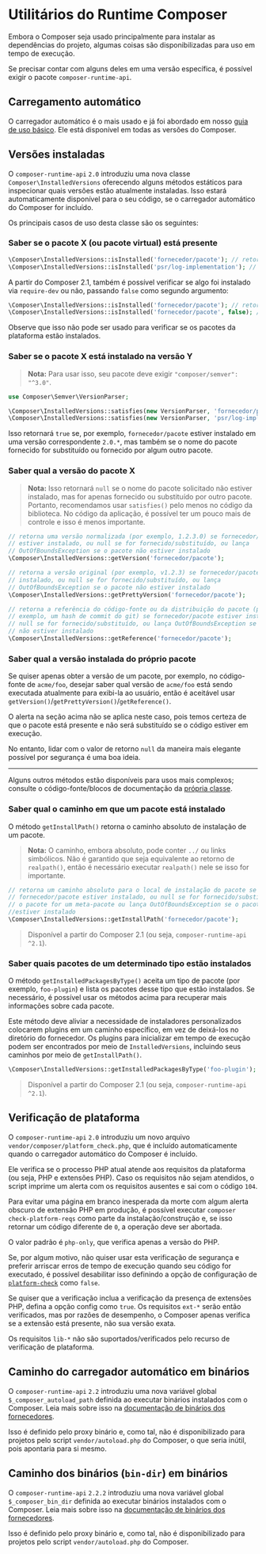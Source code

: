 <!--
source_url: https://github.com/composer/composer/blob/2.6/doc/07-runtime.md
revision: 31c7474cde1abe5bb5ea5bc9623c399797ba2f8e
status: wip
-->

# Utilitários do Runtime Composer

Embora o Composer seja usado principalmente para instalar as dependências do
projeto, algumas coisas são disponibilizadas para uso em tempo de execução.

Se precisar contar com alguns deles em uma versão específica, é possível exigir
o pacote `composer-runtime-api`.

## Carregamento automático

O carregador automático é o mais usado e já foi abordado em nosso [guia de uso
básico][1].
Ele está disponível em todas as versões do Composer.

## Versões instaladas

O `composer-runtime-api` `2.0` introduziu uma nova classe
`Composer\InstalledVersions` oferecendo alguns métodos estáticos para
inspecionar quais versões estão atualmente instaladas.
Isso estará automaticamente disponível para o seu código, se o carregador
automático do Composer for incluído.

Os principais casos de uso desta classe são os seguintes:

### Saber se o pacote X (ou pacote virtual) está presente

```php
\Composer\InstalledVersions::isInstalled('fornecedor/pacote'); // retorna booleano
\Composer\InstalledVersions::isInstalled('psr/log-implementation'); // retorna booleano
```

A partir do Composer 2.1, também é possível verificar se algo foi instalado via
`require-dev` ou não, passando `false` como segundo argumento:

```php
\Composer\InstalledVersions::isInstalled('fornecedor/pacote'); // retorna true assumindo que este pacote esteja instalado
\Composer\InstalledVersions::isInstalled('fornecedor/pacote', false); // retorna true se o fornecedor/pacote estiver em require, false se estiver em require-dev
```

Observe que isso não pode ser usado para verificar se os pacotes da plataforma
estão instalados.

### Saber se o pacote X está instalado na versão Y

> **Nota:** Para usar isso, seu pacote deve exigir `"composer/semver": "^3.0"`.

```php
use Composer\Semver\VersionParser;

\Composer\InstalledVersions::satisfies(new VersionParser, 'fornecedor/pacote', '2.0.*');
\Composer\InstalledVersions::satisfies(new VersionParser, 'psr/log-implementation', '^1.0');
```

Isso retornará `true` se, por exemplo, `fornecedor/pacote` estiver instalado em
uma versão correspondente `2.0.*`, mas também se o nome do pacote fornecido for
substituído ou fornecido por algum outro pacote.

### Saber qual a versão do pacote X

> **Nota:** Isso retornará `null` se o nome do pacote solicitado não estiver
> instalado, mas for apenas fornecido ou substituído por outro pacote.
> Portanto, recomendamos usar `satisfies()` pelo menos no código da biblioteca.
> No código da aplicação, é possível ter um pouco mais de controle e isso é
> menos importante.

```php
// retorna uma versão normalizada (por exemplo, 1.2.3.0) se fornecedor/pacote
// estiver instalado, ou null se for fornecido/substituído, ou lança
// OutOfBoundsException se o pacote não estiver instalado
\Composer\InstalledVersions::getVersion('fornecedor/pacote');
```

```php
// retorna a versão original (por exemplo, v1.2.3) se fornecedor/pacote estiver
// instalado, ou null se for fornecido/substituído, ou lança
// OutOfBoundsException se o pacote não estiver instalado
\Composer\InstalledVersions::getPrettyVersion('fornecedor/pacote');
```

```php
// retorna a referência do código-fonte ou da distribuição do pacote (por
// exemplo, um hash de commit do git) se fornecedor/pacote estiver instalado, ou
// null se for fornecido/substituído, ou lança OutOfBoundsException se o pacote
// não estiver instalado
\Composer\InstalledVersions::getReference('fornecedor/pacote');
```

### Saber qual a versão instalada do próprio pacote

Se quiser apenas obter a versão de um pacote, por exemplo, no código-fonte de
`acme/foo`, desejar saber qual versão de `acme/foo` está sendo executada
atualmente para exibi-la ao usuário, então é aceitável usar
`getVersion()`/`getPrettyVersion()`/`getReference()`.

O alerta na seção acima não se aplica neste caso, pois temos certeza de que o
pacote está presente e não será substituído se o código estiver em execução.

No entanto, lidar com o valor de retorno `null` da maneira mais elegante
possível por segurança é uma boa ideia.

----

Alguns outros métodos estão disponíveis para usos mais complexos; consulte o
código-fonte/blocos de documentação da [própria classe][2].

### Saber qual o caminho em que um pacote está instalado

O método `getInstallPath()` retorna o caminho absoluto de instalação de um pacote.

> **Nota:** O caminho, embora absoluto, pode conter `../` ou links simbólicos.
> Não é garantido que seja equivalente ao retorno de `realpath()`, então é
> necessário executar `realpath()` nele se isso for importante.

```php
// retorna um caminho absoluto para o local de instalação do pacote se
// fornecedor/pacote estiver instalado, ou null se for fornecido/substituído, ou
// o pacote for um meta-pacote ou lança OutOfBoundsException se o pacote não
//estiver instalado
\Composer\InstalledVersions::getInstallPath('fornecedor/pacote');
```

> Disponível a partir do Composer 2.1 (ou seja, `composer-runtime-api ^2.1`).

### Saber quais pacotes de um determinado tipo estão instalados

O método `getInstalledPackagesByType()` aceita um tipo de pacote (por exemplo,
`foo-plugin`) e lista os pacotes desse tipo que estão instalados.
Se necessário, é possível usar os métodos acima para recuperar mais informações
sobre cada pacote.

Este método deve aliviar a necessidade de instaladores personalizados colocarem
plugins em um caminho específico, em vez de deixá-los no diretório do
fornecedor.
Os plugins para inicializar em tempo de execução podem ser encontrados por meio
de `InstalledVersions`, incluindo seus caminhos por meio de `getInstallPath()`.

```php
\Composer\InstalledVersions::getInstalledPackagesByType('foo-plugin');
```

> Disponível a partir do Composer 2.1 (ou seja, `composer-runtime-api ^2.1`).

## Verificação de plataforma

O `composer-runtime-api` `2.0` introduziu um novo arquivo
`vendor/composer/platform_check.php`, que é incluído automaticamente quando o
carregador automático do Composer é incluído.

Ele verifica se o processo PHP atual atende aos requisitos da plataforma (ou
seja, PHP e extensões PHP).
Caso os requisitos não sejam atendidos, o script imprime um alerta com os
requisitos ausentes e sai com o código `104`.

Para evitar uma página em branco inesperada da morte com algum alerta obscuro de
extensão PHP em produção, é possível executar `composer check-platform-reqs`
como parte da instalação/construção e, se isso retornar um código diferente de
`0`, a operação deve ser abortada.

O valor padrão é `php-only`, que verifica apenas a versão do PHP.

Se, por algum motivo, não quiser usar esta verificação de segurança e preferir
arriscar erros de tempo de execução quando seu código for executado, é possível
desabilitar isso definindo a opção de configuração de [`platform-check`][3] como
`false`.

Se quiser que a verificação inclua a verificação da presença de extensões PHP,
defina a opção config como `true`.
Os requisitos `ext-*` serão então verificados, mas por razões de desempenho, o
Composer apenas verifica se a extensão está presente, não sua versão exata.

Os requisitos `lib-*` não são suportados/verificados pelo recurso de verificação
de plataforma.

## Caminho do carregador automático em binários

O `composer-runtime-api` `2.2` introduziu uma nova variável global
`$_composer_autoload_path` definida ao executar binários instalados com o
Composer.
Leia mais sobre isso na [documentação de binários dos fornecedores][4].

Isso é definido pelo proxy binário e, como tal, não é disponibilizado para
projetos pelo script `vendor/autoload.php` do Composer, o que seria inútil, pois
apontaria para si mesmo.

## Caminho dos binários (`bin-dir`) em binários

O `composer-runtime-api` `2.2.2` introduziu uma nova variável global
`$_composer_bin_dir` definida ao executar binários instalados com o Composer.
Leia mais sobre isso na [documentação de binários dos fornecedores][5].

Isso é definido pelo proxy binário e, como tal, não é disponibilizado para
projetos pelo script `vendor/autoload.php` do Composer.

[1]: uso-basico.md#autoloading

[2]: https://github.com/composer/composer/blob/main/src/Composer/InstalledVersions.php

[3]: config.md#platform-check

[4]: articles/vendor-binaries.md#finding-the-composer-autoloader-from-a-binary

[5]: articles/vendor-binaries.md#finding-the-composer-bin-dir-from-a-binary
